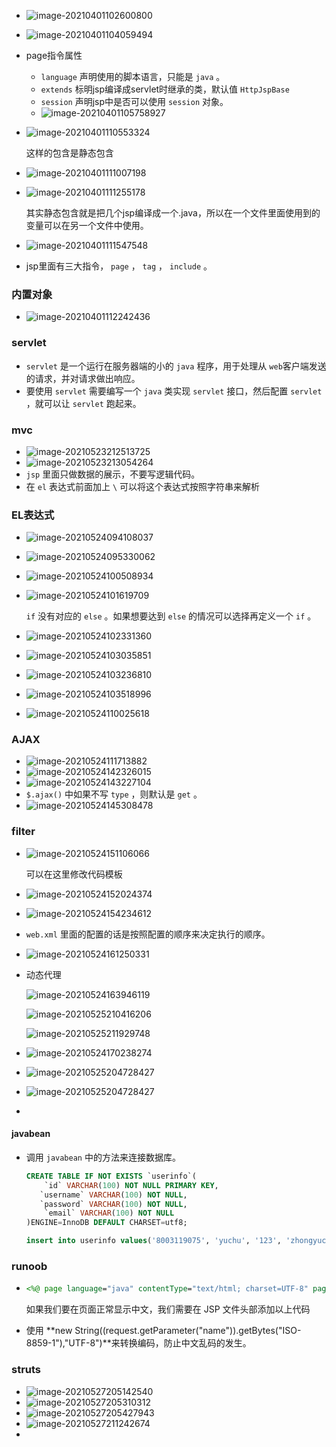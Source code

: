 + ![image-20210401102600800](https://cdn.jsdelivr.net/gh/smallzhong/new-picgo-pic-bed@master/image-20210401102600800.png)

+ ![image-20210401104059494](https://cdn.jsdelivr.net/gh/smallzhong/new-picgo-pic-bed@master/image-20210401104059494.png)

+ page指令属性

  + `language` 声明使用的脚本语言，只能是 `java` 。
  + `extends` 标明jsp编译成servlet时继承的类，默认值 `HttpJspBase` 
  +  `session` 声明jsp中是否可以使用 `session` 对象。
  + ![image-20210401105758927](https://cdn.jsdelivr.net/gh/smallzhong/new-picgo-pic-bed@master/image-20210401105758927.png)

+ ![image-20210401110553324](https://cdn.jsdelivr.net/gh/smallzhong/new-picgo-pic-bed@master/image-20210401110553324.png)

  这样的包含是静态包含

+ ![image-20210401111007198](https://cdn.jsdelivr.net/gh/smallzhong/new-picgo-pic-bed@master/image-20210401111007198.png)

+ ![image-20210401111255178](https://cdn.jsdelivr.net/gh/smallzhong/new-picgo-pic-bed@master/image-20210401111255178.png)

  其实静态包含就是把几个jsp编译成一个.java，所以在一个文件里面使用到的变量可以在另一个文件中使用。

+ ![image-20210401111547548](https://cdn.jsdelivr.net/gh/smallzhong/new-picgo-pic-bed@master/image-20210401111547548.png)

+ jsp里面有三大指令， `page` ， `tag` ， `include` 。

### 内置对象

+ ![image-20210401112242436](https://cdn.jsdelivr.net/gh/smallzhong/new-picgo-pic-bed@master/image-20210401112242436.png)





### servlet

+ `servlet` 是一个运行在服务器端的小的 `java` 程序，用于处理从 `web`客户端发送的请求，并对请求做出响应。
+ 要使用 `servlet` 需要编写一个 `java` 类实现 `servlet` 接口，然后配置 `servlet` ，就可以让 `servlet` 跑起来。 



### mvc

+ ![image-20210523212513725](C:\Users\22112\AppData\Roaming\Typora\typora-user-images\old_images\image-20210523212513725.png)
+ ![image-20210523213054264](https://cdn.jsdelivr.net/gh/smallzhong/new-picgo-pic-bed@master//image-20210523213054264.png)
+ `jsp` 里面只做数据的展示，不要写逻辑代码。
+ 在 `el` 表达式前面加上 `\` 可以将这个表达式按照字符串来解析

### EL表达式

+ ![image-20210524094108037](https://cdn.jsdelivr.net/gh/smallzhong/new-picgo-pic-bed@master//image-20210524094108037.png)

+ ![image-20210524095330062](https://cdn.jsdelivr.net/gh/smallzhong/new-picgo-pic-bed@master//image-20210524095330062.png)

+ ![image-20210524100508934](C:\Users\22112\AppData\Roaming\Typora\typora-user-images\old_images\image-20210524100508934.png)

+ ![image-20210524101619709](https://cdn.jsdelivr.net/gh/smallzhong/new-picgo-pic-bed@master//image-20210524101619709.png)

  `if` 没有对应的 `else` 。如果想要达到 `else` 的情况可以选择再定义一个 `if` 。

+ ![image-20210524102331360](https://cdn.jsdelivr.net/gh/smallzhong/new-picgo-pic-bed@master//image-20210524102331360.png)

+ ![image-20210524103035851](https://cdn.jsdelivr.net/gh/smallzhong/new-picgo-pic-bed@master//image-20210524103035851.png)

+ ![image-20210524103236810](C:\Users\22112\AppData\Roaming\Typora\typora-user-images\old_images\image-20210524103236810.png)

+ ![image-20210524103518996](https://cdn.jsdelivr.net/gh/smallzhong/new-picgo-pic-bed@master//image-20210524103518996.png)

+ ![image-20210524110025618](https://cdn.jsdelivr.net/gh/smallzhong/new-picgo-pic-bed@master//image-20210524110025618.png)

### AJAX

+ ![image-20210524111713882](https://cdn.jsdelivr.net/gh/smallzhong/new-picgo-pic-bed@master//image-20210524111713882.png)
+ ![image-20210524142326015](https://cdn.jsdelivr.net/gh/smallzhong/new-picgo-pic-bed@master//image-20210524142326015.png)
+ ![image-20210524143227104](https://cdn.jsdelivr.net/gh/smallzhong/new-picgo-pic-bed@master//image-20210524143227104.png)
+ `$.ajax()` 中如果不写 `type` ，则默认是 `get` 。
+ ![image-20210524145308478](https://cdn.jsdelivr.net/gh/smallzhong/new-picgo-pic-bed@master//image-20210524145308478.png)

### filter

+ ![image-20210524151106066](https://cdn.jsdelivr.net/gh/smallzhong/new-picgo-pic-bed@master//image-20210524151106066.png)

  可以在这里修改代码模板

+ ![image-20210524152024374](https://cdn.jsdelivr.net/gh/smallzhong/new-picgo-pic-bed@master//image-20210524152024374.png)

+ ![image-20210524154234612](https://cdn.jsdelivr.net/gh/smallzhong/new-picgo-pic-bed@master//image-20210524154234612.png)

+ `web.xml` 里面的配置的话是按照配置的顺序来决定执行的顺序。

+ ![image-20210524161250331](https://cdn.jsdelivr.net/gh/smallzhong/new-picgo-pic-bed@master//image-20210524161250331.png)

+ 动态代理

  ![image-20210524163946119](https://cdn.jsdelivr.net/gh/smallzhong/new-picgo-pic-bed@master//image-20210524163946119.png)

  ![image-20210525210416206](https://cdn.jsdelivr.net/gh/smallzhong/new-picgo-pic-bed@master//image-20210525210416206.png)

  ![image-20210525211929748](https://cdn.jsdelivr.net/gh/smallzhong/new-picgo-pic-bed@master//image-20210525211929748.png)

  

+ ![image-20210524170238274](https://cdn.jsdelivr.net/gh/smallzhong/new-picgo-pic-bed@master//image-20210524170238274.png)

+ ![image-20210525204728427](https://cdn.jsdelivr.net/gh/smallzhong/new-picgo-pic-bed@master//image-20210525204728427.png)

+ ![image-20210525204728427](https://cdn.jsdelivr.net/gh/smallzhong/new-picgo-pic-bed@master//image-20210525205826674.png)

+ 

#### javabean

+ 调用 `javabean` 中的方法来连接数据库。

  ```sql
  CREATE TABLE IF NOT EXISTS `userinfo`(
      `id` VARCHAR(100) NOT NULL PRIMARY KEY,
     `username` VARCHAR(100) NOT NULL,
     `password` VARCHAR(100) NOT NULL,
      `email` VARCHAR(100) NOT NULL
  )ENGINE=InnoDB DEFAULT CHARSET=utf8;
  
  insert into userinfo values('8003119075', 'yuchu', '123', 'zhongyuchu2001@foxmail.com'), ('1', 'yuchu', '123', 'zhongyuchu2001@foxmail.com'), ('2', 'yuchu', '123', 'zhongyuchu2001@foxmail.com'), ('3', 'yuchu', '123', 'zhongyuchu2001@foxmail.com'), ('4', 'yuchu', '123', 'zhongyuchu2001@foxmail.com'), ('5', 'yuchu', '123', 'zhongyuchu2001@foxmail.com'), ('6', 'yuchu', '123', 'zhongyuchu2001@foxmail.com'), ('7', 'yuchu', '123', 'zhongyuchu2001@foxmail.com'), ('8', 'yuchu', '123', 'zhongyuchu2001@foxmail.com'), ('9', 'yuchu', '123', 'zhongyuchu2001@foxmail.com'), ('10', 'yuchu', '123', 'zhongyuchu2001@foxmail.com');
  ```
  
  

### runoob

+ ```jsp
  <%@ page language="java" contentType="text/html; charset=UTF-8" pageEncoding="UTF-8"%>
  ```

  如果我们要在页面正常显示中文，我们需要在 JSP 文件头部添加以上代码

+ 使用 **new String((request.getParameter("name")).getBytes("ISO-8859-1"),"UTF-8")**来转换编码，防止中文乱码的发生。






### struts

+ ![image-20210527205142540](https://cdn.jsdelivr.net/gh/smallzhong/new-picgo-pic-bed@master//image-20210527205142540.png)
+ ![image-20210527205310312](https://cdn.jsdelivr.net/gh/smallzhong/new-picgo-pic-bed@master//image-20210527205310312.png)
+ ![image-20210527205427943](https://cdn.jsdelivr.net/gh/smallzhong/new-picgo-pic-bed@master//image-20210527205427943.png)
+ ![image-20210527211242674](https://cdn.jsdelivr.net/gh/smallzhong/new-picgo-pic-bed@master//image-20210527211242674.png)
+ 

